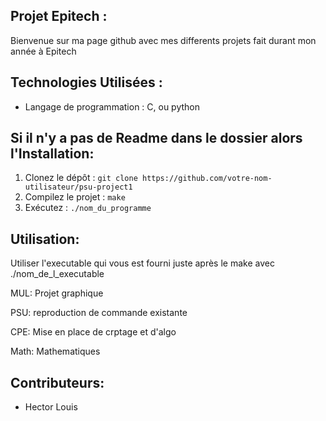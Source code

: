 ## Projet Epitech :

Bienvenue sur ma page github avec mes differents projets fait durant mon année à Epitech

## Technologies Utilisées :
- Langage de programmation : C, ou python

## Si il n'y a pas de Readme dans le dossier alors l'Installation:
1. Clonez le dépôt : `git clone https://github.com/votre-nom-utilisateur/psu-project1`
2. Compilez le projet : `make`
3. Exécutez : `./nom_du_programme`

## Utilisation:
Utiliser l'executable qui vous est fourni juste après le make avec ./nom_de_l_executable

MUL: Projet graphique

PSU: reproduction de commande existante

CPE: Mise en place de crptage et d'algo

Math: Mathematiques


## Contributeurs:
- Hector Louis
